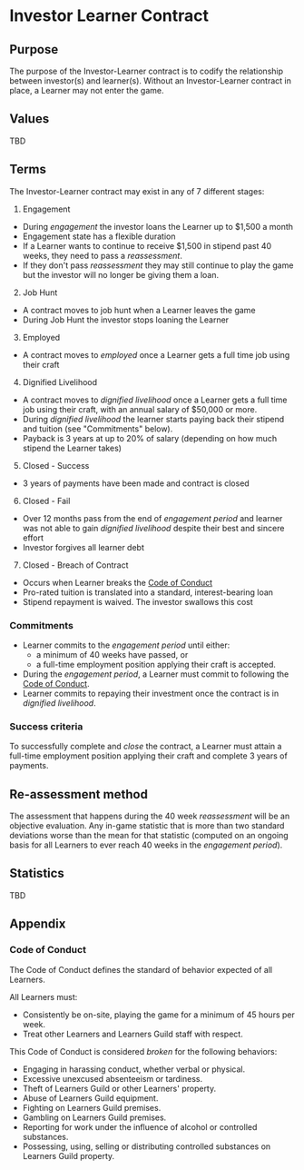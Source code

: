 # Investor Learner Contract

## Purpose

The purpose of the Investor-Learner contract is to codify the relationship between investor(s) and learner(s). Without an Investor-Learner contract in place, a Learner may not enter the game.

## Values

TBD

<!-- TODO: figure out values -->

## Terms

The Investor-Learner contract may exist in any of 7 different stages:

1. Engagement
  - During _engagement_ the investor loans the Learner up to $1,500 a month
  - Engagement state has a flexible duration
  - If a Learner wants to continue to receive $1,500 in stipend past 40 weeks, they need to pass a _reassessment_.
  - If they don't pass _reassessment_ they may still continue to play the game but the investor will no longer be giving them a loan.

2. Job Hunt
  - A contract moves to job hunt when a Learner leaves the game
  - During Job Hunt the investor stops loaning the Learner

3. Employed
  - A contract moves to _employed_ once a Learner gets a full time job using their craft

4. Dignified Livelihood
  - A contract moves to _dignified livelihood_ once a Learner gets a full time job using their craft, with an annual salary of $50,000 or more.
  - During _dignified livelihood_ the learner starts paying back their stipend and tuition (see "Commitments" below).
  - Payback is 3 years at up to 20% of salary (depending on how much stipend the Learner takes)

5. Closed - Success
  - 3 years of payments have been made and contract is closed

6. Closed - Fail
  - Over 12 months pass from the end of _engagement period_ and learner was not able to gain  _dignified livelihood_ despite their best and sincere effort
  - Investor forgives all learner debt

7. Closed - Breach of Contract
  - Occurs when Learner breaks the [Code of Conduct](#code-of-conduct)
  - Pro-rated tuition is translated into a standard, interest-bearing loan
  - Stipend repayment is waived. The investor swallows this cost

### Commitments

- Learner commits to the _engagement period_ until either:
  - a minimum of 40 weeks have passed, or
  - a full-time employment position applying their craft is accepted.
- During the _engagement period_, a Learner must commit to following the [Code of Conduct](#code-of-conduct).
- Learner commits to repaying their investment once the contract is in _dignified livelihood_.

### Success criteria

To successfully complete and _close_ the contract, a Learner must attain a full-time employment position applying their craft and complete 3 years of payments.

## Re-assessment method

The assessment that happens during the 40 week _reassessment_ will be an objective evaluation. Any in-game statistic that is more than two standard deviations worse than the mean for that statistic (computed on an ongoing basis for all Learners to ever reach 40 weeks in the _engagement period_).

## Statistics

TBD
<!-- TODO: depends on in-game statistics, yet to be determined --->

## Appendix

### Code of Conduct

The Code of Conduct defines the standard of behavior expected of all Learners.

All Learners must:

- Consistently be on-site, playing the game for a minimum of 45 hours per week.
- Treat other Learners and Learners Guild staff with respect.

This Code of Conduct is considered _broken_ for the following behaviors:

- Engaging in harassing conduct, whether verbal or physical.
- Excessive unexcused absenteeism or tardiness.
- Theft of Learners Guild or other Learners' property.
- Abuse of Learners Guild equipment.
- Fighting on Learners Guild premises.
- Gambling on Learners Guild premises.
- Reporting for work under the influence of alcohol or controlled substances.
- Possessing, using, selling or distributing controlled substances on Learners Guild property.
